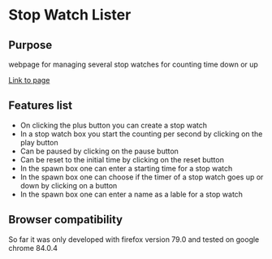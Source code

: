 # Stop Watch Lister

## Purpose

webpage for managing several stop watches for counting time down or up

[Link to page](https://boolpurist.github.io/StopWatchLister/)

## Features list

- On clicking the plus button you can create a stop watch
- In a stop watch box you start the counting per second by clicking on the play button
- Can be paused by clicking on the pause button
- Can be reset to the initial time by clicking on the reset button
- In the spawn box one can enter a starting time for a stop watch
- In the spawn box one can choose if the timer of a stop watch goes up
or down by clicking on a button
- In the spawn box one can enter a name as a lable for a stop watch

## Browser compatibility

So far it was only developed with firefox version 79.0
and tested on google chrome 84.0.4
